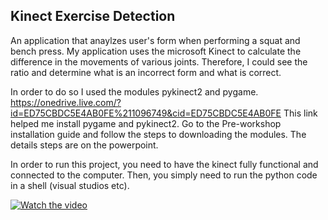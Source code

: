 ## Kinect Exercise Detection


An application that anaylzes user's form when performing a squat and bench press. My application uses the microsoft Kinect to calculate the difference in the movements of various joints. Therefore, I could see the ratio and determine what is an incorrect form and what is correct.

In order to do so I used the modules pykinect2 and pygame.
https://onedrive.live.com/?id=ED75CBDC5E4AB0FE%211096749&cid=ED75CBDC5E4AB0FE
This link helped me install pygame and pykinect2.
Go to the Pre-workshop installation guide and follow the steps to downloading the modules.
The details steps are on the powerpoint.

In order to run this project, you need to have the kinect fully functional and connected to the computer. Then, you simply need to run the python code in a shell (visual studios etc).


[![Watch the video](https://img.youtube.com/vi/tfN9INl_mkc/maxresdefault.jpg)](https://youtu.be/tfN9INl_mkc)
